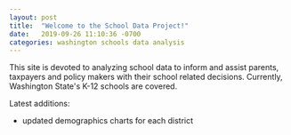 ```yaml
---
layout: post
title:  "Welcome to the School Data Project!"
date:   2019-09-26 11:10:36 -0700
categories: washington schools data analysis
---
```

This site is devoted to analyzing school data to inform and assist parents, taxpayers and policy makers with their school related decisions.
Currently, Washington State's K-12 schools are covered.

Latest additions: 
- updated demographics charts for each district

